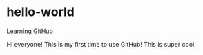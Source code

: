 # hello-world
Learning GitHub

Hi everyone!
This is my first time to use GitHub! This is super cool.
